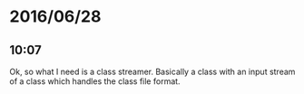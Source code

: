 # 2016/06/28

## 10:07

Ok, so what I need is a class streamer. Basically a class with an input stream
of a class which handles the class file format.

